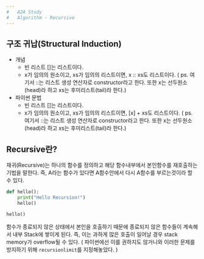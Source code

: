 ```yaml
--- 
#   A2A Study
#   Algorithm - Recursive
--- 
```


## 구조 귀납(Structural Induction)
- 개념
    - 빈 리스트 []는 리스트이다.
    - x가 임의의 원소이고, xs가 임의의 리스트이면, x :: xs도 리스트이다.
    ( ps. 여기서 ::는 리스트 생성 연산자로 constructor라고 한다. 또한 x는 선두원소(head)라 하고 xs는 후미리스트(tail)라 한다.)
- 파이썬 문법
    - 빈 리스트 []는 리스트이다.
    - x가 임의의 원소이고, xs가 임의의 리스트이면, [x] + xs도 리스트이다.
    ( ps. 여기서 ::는 리스트 생성 연산자로 constructor라고 한다. 또한 x는 선두원소(head)라 하고 xs는 후미리스트(tail)라 한다.)

## Recursive란?
재귀(Recursive)는 하나의 함수를 정의하고 해당 함수내부에서 본인함수를 재호출하는 기법을 말한다.
즉, A라는 함수가 있다면 A함수안에서 다시 A함수를 부르는것이라 할 수 있다.

```python
def hello():
    print("Hello Recursion!")
    hello()

hello()
````

함수가 종료되지 않은 상태에서 본인을 호출하기 때문에 종료되지 않은 함수들이 계속해서 내부 Stack에 쌓이게 된다.
즉, 이는 과하게 많은 호출이 일어날 경우 stack memory가 overflow될 수 있다.
( 파이썬에선 이를 권하지도 않거니와 이러한 문제를 방지하기 위해 `recursionlimit`를 지정해놓았다. )

